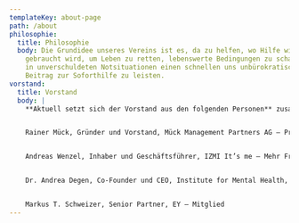 ```yaml
---
templateKey: about-page
path: /about
philosophie:
  title: Philosophie
  body: Die Grundidee unseres Vereins ist es, da zu helfen, wo Hilfe wirklich
    gebraucht wird, um Leben zu retten, lebenswerte Bedingungen zu schafen oder
    in unverschuldeten Notsituationen einen schnellen uns unbürokratischen
    Beitrag zur Soforthilfe zu leisten.
vorstand:
  title: Vorstand
  body: |
    **Aktuell setzt sich der Vorstand aus den folgenden Personen** zusammen: 


    Rainer Mück, Gründer und Vorstand, Mück Management Partners AG – Präsident 


    Andreas Wenzel, Inhaber und Geschäftsführer, IZMI It’s me – Mehr Freude durch Bewussheit, sowie General Project Manager, Personal Sport Record – Vizepräsident 


    Dr. Andrea Degen, Co-Founder und CEO, Institute for Mental Health, sowie Research & Innovation Manager EUrelations AG – Mitglied 


    Markus T. Schweizer, Senior Partner, EY – Mitglied
---
```


